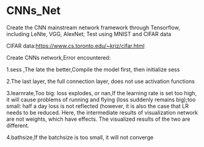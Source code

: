 # CNNs_Net
Create the CNN mainstream network framework through Tensorflow, including LeNte, VGG, AlexNet; Test using MNIST and CIFAR data

CIFAR data:https://www.cs.toronto.edu/~kriz/cifar.html

Create CNNs network,Error encountered:

1.sess ,The late the better,Compile the model first, then initialize sess

2.The last layer, the full connection layer, does not use activation functions

3.learnrate,Too big: loss explodes, or nan,If the learning rate is set too high, it will cause problems of running and flying (loss suddenly remains big);too small: half a day loss is not reflected (however, it is also the case that LR needs to be reduced. Here, the intermediate results of visualization network are not weights, which have effects. The visualized results of the two are different.

4.bathsize,If the batchsize is too small, it will not converge
